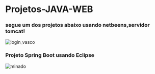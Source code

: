 # Projetos-JAVA-WEB

### segue um dos projetos abaixo usando netbeens,servidor tomcat!


 ![login_vasco](https://github.com/FelipeXavier99/Projetos-JAVA-WEB/assets/127893679/69b6f57b-2a63-4929-b33e-8abc4b061314)


### Projeto Spring Boot usando Eclipse

![minado](https://github.com/FelipeXavier99/Projetos-JAVA-WEB/assets/127893679/179c2d59-cd7b-4a93-a861-1bfa95611f0b)




